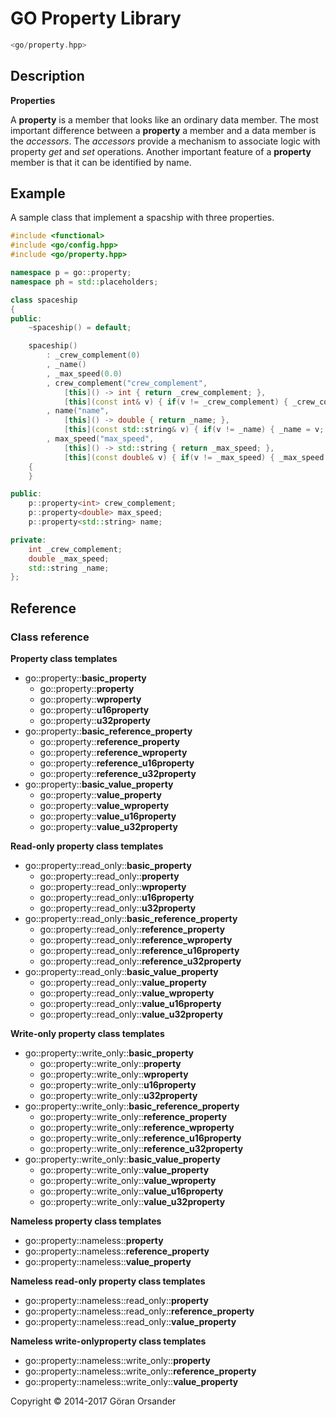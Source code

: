 # GO Property Library

```c++
<go/property.hpp>
```

## Description

**Properties**

A **property** is a member that looks like an ordinary data member. The most important difference
between a **property** a member and a data member is the *accessors*. The *accessors* provide a
mechanism to associate logic with property *get* and *set* operations. Another important feature of
a **property** member is that it can be identified by name.

## Example

A sample class that implement a spacship with three properties.

```c++
#include <functional>
#include <go/config.hpp>
#include <go/property.hpp>

namespace p = go::property;
namespace ph = std::placeholders;

class spaceship
{
public:
    ~spaceship() = default;

    spaceship()
        : _crew_complement(0)
        , _name()
        , _max_speed(0.0)
        , crew_complement("crew_complement",
            [this]() -> int { return _crew_complement; },
            [this](const int& v) { if(v != _crew_complement) { _crew_complement = v; } })
        , name("name",
            [this]() -> double { return _name; },
            [this](const std::string& v) { if(v != _name) { _name = v; } })
        , max_speed("max_speed",
            [this]() -> std::string { return _max_speed; },
            [this](const double& v) { if(v != _max_speed) { _max_speed = v; } })
    {
    }

public:
    p::property<int> crew_complement;
    p::property<double> max_speed;
    p::property<std::string> name;

private:
    int _crew_complement;
    double _max_speed;
    std::string _name;
};
```

## Reference

### Class reference

**Property class templates**

* go\::property\::**basic_property**
  * go\::property\::**property**
  * go\::property\::**wproperty**
  * go\::property\::**u16property**
  * go\::property\::**u32property**
* go\::property\::**basic_reference_property**
  * go\::property\::**reference_property**
  * go\::property\::**reference_wproperty**
  * go\::property\::**reference_u16property**
  * go\::property\::**reference_u32property**
* go\::property\::**basic_value_property**
  * go\::property\::**value_property**
  * go\::property\::**value_wproperty**
  * go\::property\::**value_u16property**
  * go\::property\::**value_u32property**

**Read-only property class templates**

* go\::property\::read_only\::**basic_property**
  * go\::property\::read_only\::**property**
  * go\::property\::read_only\::**wproperty**
  * go\::property\::read_only\::**u16property**
  * go\::property\::read_only\::**u32property**
* go\::property\::read_only\::**basic_reference_property**
  * go\::property\::read_only\::**reference_property**
  * go\::property\::read_only\::**reference_wproperty**
  * go\::property\::read_only\::**reference_u16property**
  * go\::property\::read_only\::**reference_u32property**
* go\::property\::read_only\::**basic_value_property**
  * go\::property\::read_only\::**value_property**
  * go\::property\::read_only\::**value_wproperty**
  * go\::property\::read_only\::**value_u16property**
  * go\::property\::read_only\::**value_u32property**

**Write-only property class templates**

* go\::property\::write_only\::**basic_property**
  * go\::property\::write_only\::**property**
  * go\::property\::write_only\::**wproperty**
  * go\::property\::write_only\::**u16property**
  * go\::property\::write_only\::**u32property**
* go\::property\::write_only\::**basic_reference_property**
  * go\::property\::write_only\::**reference_property**
  * go\::property\::write_only\::**reference_wproperty**
  * go\::property\::write_only\::**reference_u16property**
  * go\::property\::write_only\::**reference_u32property**
* go\::property\::write_only\::**basic_value_property**
  * go\::property\::write_only\::**value_property**
  * go\::property\::write_only\::**value_wproperty**
  * go\::property\::write_only\::**value_u16property**
  * go\::property\::write_only\::**value_u32property**

**Nameless property class templates**

* go\::property\::nameless\::**property**
* go\::property\::nameless\::**reference_property**
* go\::property\::nameless\::**value_property**

**Nameless read-only property class templates**

* go\::property\::nameless\::read_only\::**property**
* go\::property\::nameless\::read_only\::**reference_property**
* go\::property\::nameless\::read_only\::**value_property**

**Nameless write-onlyproperty class templates**

* go\::property\::nameless\::write_only\::**property**
* go\::property\::nameless\::write_only\::**reference_property**
* go\::property\::nameless\::write_only\::**value_property**

Copyright &copy; 2014-2017 Göran Orsander
